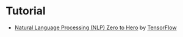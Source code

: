 # Tutorial
  - [Natural Language Processing (NLP) Zero to Hero](https://youtube.com/playlist?list=PLQY2H8rRoyvzDbLUZkbudP-MFQZwNmU4S&si=xa1O4sIys7MDqJ1w) by [TensorFlow](https://www.youtube.com/@TensorFlow)
